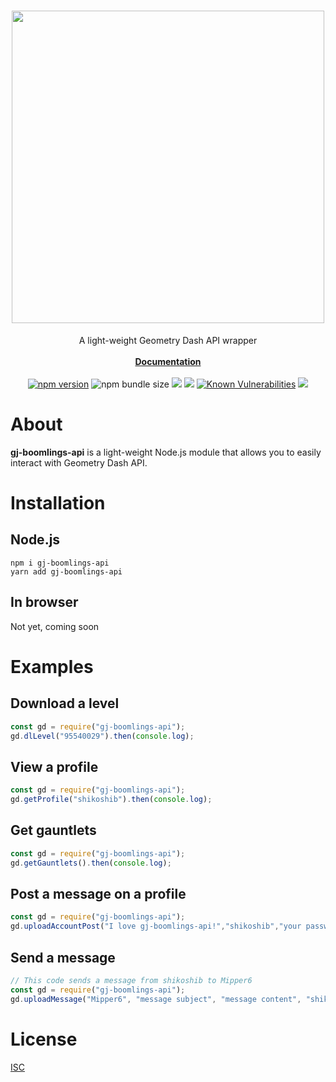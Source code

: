 <div align="center">
  <h1>
    <a href="https://www.npmjs.com/package/gj-boomlings-api"><img src="https://shikoshib.github.io/font1.png" width="500"></a>
  </h1>
  A light-weight Geometry Dash API wrapper<br><br><a href="https://github.com/shikoshib/gj-boomlings-api/wiki"><b>Documentation</b></a><br><br>
  <a href="https://www.npmjs.com/package/gj-boomlings-api"><img src="https://img.shields.io/npm/v/gj-boomlings-api.svg?maxAge=3600" alt="npm version" /></a>
  <img alt="npm bundle size" src="https://img.shields.io/bundlephobia/min/gj-boomlings-api">
  <a href="https://github.com/shikoshib/gj-boomlings-api/actions/workflows/node.js.yml"><img src="https://github.com/shikoshib/gj-boomlings-api/actions/workflows/node.js.yml/badge.svg" /></a>
  <a href="https://www.npmjs.com/package/gj-boomlings-api"><img src="https://img.shields.io/npm/dt/gj-boomlings-api" /></a>
  <a href="https://snyk.io/test/github/shikoshib/gj-boomlings-api"><img src="https://snyk.io/test/github/shikoshib/gj-boomlings-api/badge.svg" alt="Known Vulnerabilities" /></a>
  <a href="https://packagequality.com/#?package=gj-boomlings-api"><img src="https://packagequality.com/shield/gj-boomlings-api.svg"/></a>
</div>

# About
**gj-boomlings-api** is a light-weight Node.js module that allows you to easily interact with Geometry Dash API.
# Installation
## Node.js
```
npm i gj-boomlings-api
yarn add gj-boomlings-api
```
## In browser
Not yet, coming soon
# Examples
## Download a level
```js
const gd = require("gj-boomlings-api");
gd.dlLevel("95540029").then(console.log);
```
## View a profile
```js
const gd = require("gj-boomlings-api");
gd.getProfile("shikoshib").then(console.log);
```
## Get gauntlets
```js
const gd = require("gj-boomlings-api");
gd.getGauntlets().then(console.log);
```
## Post a message on a profile
```js
const gd = require("gj-boomlings-api");
gd.uploadAccountPost("I love gj-boomlings-api!","shikoshib","your password here");
```
## Send a message
```js
// This code sends a message from shikoshib to Mipper6
const gd = require("gj-boomlings-api");
gd.uploadMessage("Mipper6", "message subject", "message content", "shikoshib", "your password here");
```
# License
[ISC](https://github.com/shikoshib/gj-boomlings-api/blob/main/LICENSE)